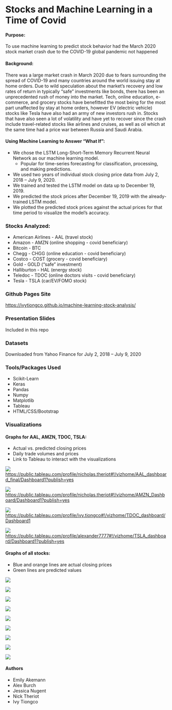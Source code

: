 # Stocks and Machine Learning in a Time of Covid

#### Purpose: 

To use machine learning to predict stock behavior had the March 2020 stock market crash due to the COVID-19 global pandemic not happened

#### Background: 

There was a large market crash in March 2020 due to fears surrounding the spread of COVID-19 and many countries around the world issuing stay at home orders. Due to wild speculation about the market’s recovery and low rates of return in typically “safe” investments like bonds, there has been an unprecedented rush of money into the market. Tech, online education, e-commerce, and grocery stocks have benefitted the most being for the most part unaffected by stay at home orders, however EV (electric vehicle) stocks like Tesla have also had an army of new investors rush in. Stocks that have also seen a lot of volatility and have yet to recover since the crash include travel-related stocks like airlines and cruises, as well as oil which at the same time had a price war between Russia and Saudi Arabia.

#### Using Machine Learning to Answer “What If”:
* We chose the LSTM Long-Short-Term Memory Recurrent Neural Network as our machine learning model.
  * Popular for time-series forecasting for classification, processing, and making predictions.
* We used two years of individual stock closing price data from July 2, 2018 – July 9, 2020.
* We trained and tested the LSTM model on data up to December 19, 2019.
* We predicted the stock prices after December 19, 2019 with the already-trained LSTM model.
* We plotted the predicted stock prices against the actual prices for that time period to visualize the model’s accuracy.

### Stocks Analyzed:
* American Airlines - AAL (travel stock)
* Amazon - AMZN (online shopping - covid beneficiary)
* Bitcoin - BTC
* Chegg - CHGG (online education - covid beneficiary)
* Costco - COST (grocery - covid beneficiary)
* Gold - GOLD (“safe” investment)
* Halliburton - HAL (energy stock)
* Teledoc - TDOC (online doctors visits - covid beneficiary)
* Tesla - TSLA (car/EV/FOMO stock)

### Github Pages Site

https://ivytiongco.github.io/machine-learning-stock-analysis/

### Presentation Slides

Included in this repo

### Datasets

Downloaded from Yahoo Finance for July 2, 2018 – July 9, 2020

### Tools/Packages Used
* Scikit-Learn
* Keras
* Pandas
* Numpy
* Matplotlib
* Tableau
* HTML/CSS/Bootstrap

### Visualizations 
#### Graphs for AAL, AMZN, TDOC, TSLA:
* Actual vs. predicted closing prices
* Daily trade volumes and prices
* Link to Tableau to interact with the visualizations

![](charts/AAL_dashboard.png)
https://public.tableau.com/profile/nicholas.theriot#!/vizhome/AAL_dashboard_final/Dashboard1?publish=yes

![](charts/AMZN_dashboard.png)
https://public.tableau.com/profile/nicholas.theriot#!/vizhome/AMZN_Dashboard/Dashboard1?publish=yes

![](charts/TDOC_Dashboard.png)
https://public.tableau.com/profile/ivy.tiongco#!/vizhome/TDOC_dashboard/Dashboard1

![](charts/TSLA_dashboard.png)
https://public.tableau.com/profile/alexander7777#!/vizhome/TSLA_dashboard/Dashboard1?publish=yes

#### Graphs of all stocks:
* Blue and orange lines are actual closing prices
* Green lines are predicted values

![](charts/AAL.png)

![](charts/AMZN.png)

![](charts/BTC.png)

![](charts/CHGG.png)

![](charts/COST.png)

![](charts/GOLD.png)

![](charts/HAL.png)

![](charts/TDOC.png)

![](charts/TSLA.png)

#### Authors
* Emily Akemann
* Alex Burch
* Jessica Nugent
* Nick Theriot
* Ivy Tiongco
